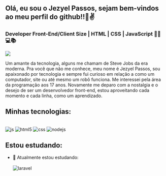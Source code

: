 ## Olá, eu sou o Jezyel Passos, sejam bem-vindos ao meu perfil do github!!👋✌
### Developer Front-End/Client Size | HTML | CSS | JavaScript 👨‍💻💻📚

<div>
  <a href="https://www.instagram.com/jezyelpassos/" target="_blank"><img src="https://img.shields.io/badge/-Instagram-%23E4405F?style=for-the-badge&logo=instagram&logoColor=white" target="_blank"></a>
  
</div>
<p>
 Um amante da tecnologia, alguns me chamam de Steve Jobs da era moderna. Pra você que não me conhece, meu nome é Jezyel Passos, sou apaixonado por tecnologia e sempre fui curioso em relação a como um computador, site ou até mesmo um robô funciona. Me interessei pela área da programação aos 17 anos. Novamente me deparo com a nostalgia e o desejo de ser um desenvolvedor front-end, estou aproveitando cada momento e cada linha, como um aprendizado.
 </p>



    
## Minhas tecnologias:

<div style="display: inline_block"><br/>
  <img aligh="center" alt="js" src="https://img.shields.io/badge/JavaScript-F7DF1E?style=for-the-badge&logo=javascript&logoColor=black" />
  <img aligh="center" alt="html5" src="https://img.shields.io/badge/HTML5-E34F26?style=for-the-badge&logo=html5&logoColor=white" />
  <img aligh="center" alt="css" src="https://img.shields.io/badge/CSS3-1572B6?style=for-the-badge&logo=css3&logoColor=white" />
  <img aligh="center" alt="nodejs" src="https://img.shields.io/badge/NODEJS-228B22?style=for-the-badge&logo=nodejs&logoColor=white" />
  
  
</div>  


## Estou estudando:

- 🌱 Atualmente estou estudando: <div style="display: inline_block"><br/><img aligh="center" alt="laravel" src="https://img.shields.io/badge/JavaScript-F7DF1E?style=for-the-badge&logo=javascript&logoColor=black" /></div>
  
  
 
